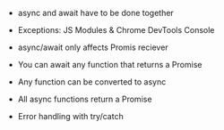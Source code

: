 - async and await have to be done together

- Exceptions: JS Modules & Chrome DevTools Console

- async/await only affects Promis reciever

- You can await any function that returns a Promise

- Any function can be converted to async

- All async functions return a Promise

- Error handling with try/catch